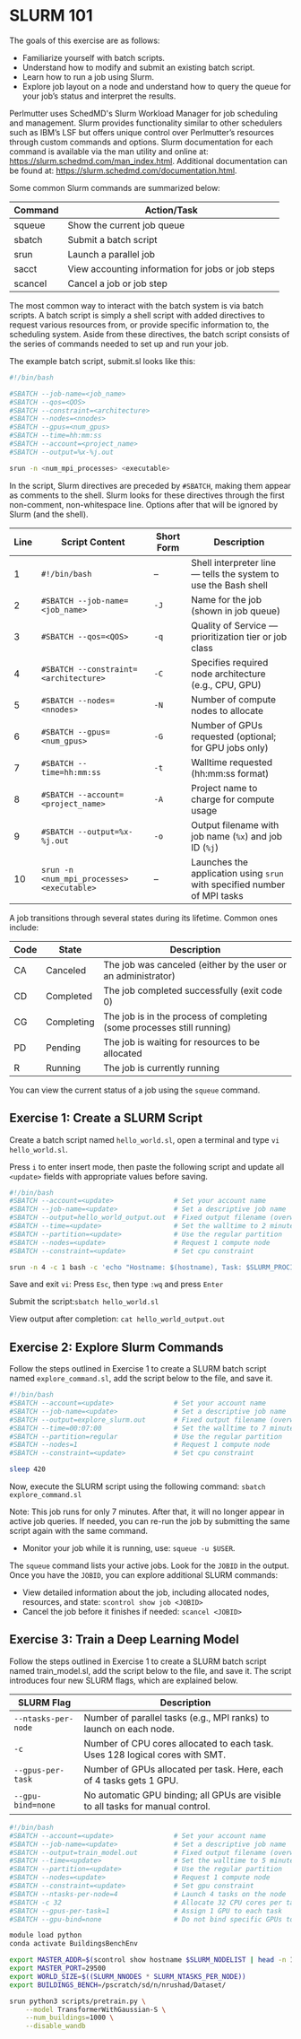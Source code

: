 # SLURM 101

The goals of this exercise are as follows:
- Familiarize yourself with batch scripts.
- Understand how to modify and submit an existing batch script.
- Learn how to run a job using Slurm.
- Explore job layout on a node and understand how to query the queue for your job’s status and interpret the results.

Perlmutter uses SchedMD's Slurm Workload Manager for job scheduling and management. Slurm provides functionality similar to other schedulers such as IBM’s LSF but offers unique control over Perlmutter’s resources through custom commands and options. Slurm documentation for each command is available via the man utility and online at: https://slurm.schedmd.com/man_index.html. Additional documentation can be found at: https://slurm.schedmd.com/documentation.html. 

Some common Slurm commands are summarized below:

Command     | Action/Task
------------|------------------------------
squeue      | Show the current job queue
sbatch      | Submit a batch script
srun        | Launch a parallel job
sacct       | View accounting information for jobs or job steps
scancel     | Cancel a job or job step

The most common way to interact with the batch system is via batch scripts. A batch script is simply a shell script with added directives to request various resources from, or provide specific information to, the scheduling system. Aside from these directives, the batch script consists of the series of commands needed to set up and run your job.

The example batch script, submit.sl looks like this:
```bash
#!/bin/bash

#SBATCH --job-name=<job_name>                   
#SBATCH --qos=<QOS>                             
#SBATCH --constraint=<architecture>             
#SBATCH --nodes=<nnodes>                        
#SBATCH --gpus=<num_gpus>                       
#SBATCH --time=hh:mm:ss                         
#SBATCH --account=<project_name>                
#SBATCH --output=%x-%j.out                     

srun -n <num_mpi_processes> <executable>
```

In the script, Slurm directives are preceded by `#SBATCH`, making them appear as comments to the shell. Slurm looks for these directives through the first non-comment, non-whitespace line. Options after that will be ignored by Slurm (and the shell).

| **Line** | **Script Content**                                     | **Short Form** | **Description**                                                               |
|----------|--------------------------------------------------------|----------------|-------------------------------------------------------------------------------|
| 1        | `#!/bin/bash`                                          | –              | Shell interpreter line — tells the system to use the Bash shell              |
| 2        | `#SBATCH --job-name=<job_name>`                        | `-J`           | Name for the job (shown in job queue)                                        |
| 3        | `#SBATCH --qos=<QOS>`                                  | `-q`           | Quality of Service — prioritization tier or job class                        |
| 4        | `#SBATCH --constraint=<architecture>`                  | `-C`           | Specifies required node architecture (e.g., CPU, GPU)                        |
| 5        | `#SBATCH --nodes=<nnodes>`                             | `-N`           | Number of compute nodes to allocate                                          |
| 6        | `#SBATCH --gpus=<num_gpus>`                            | `-G`           | Number of GPUs requested (optional; for GPU jobs only)                       |
| 7        | `#SBATCH --time=hh:mm:ss`                              | `-t`           | Walltime requested (hh:mm:ss format)                                         |
| 8        | `#SBATCH --account=<project_name>`                     | `-A`           | Project name to charge for compute usage                                     |
| 9        | `#SBATCH --output=%x-%j.out`                           | `-o`           | Output filename with job name (`%x`) and job ID (`%j`)                       |
| 10       | `srun -n <num_mpi_processes> <executable>`             | –              | Launches the application using `srun` with specified number of MPI tasks     |

A job transitions through several states during its lifetime. Common ones include:

| Code | State      | Description                                                            |
|------|------------|------------------------------------------------------------------------|
| CA   | Canceled   | The job was canceled (either by the user or an administrator)          |
| CD   | Completed  | The job completed successfully (exit code 0)                           |
| CG   | Completing | The job is in the process of completing (some processes still running) |
| PD   | Pending    | The job is waiting for resources to be allocated                       |
| R    | Running    | The job is currently running                                            |

You can view the current status of a job using the `squeue` command.

## Exercise 1: Create a SLURM Script

Create a batch script named `hello_world.sl`, open a terminal and type `vi hello_world.sl`. 

Press `i` to enter insert mode, then paste the following script and update all `<update>` fields with appropriate values before saving.

```bash
#!/bin/bash
#SBATCH --account=<update>               # Set your account name
#SBATCH --job-name=<update>              # Set a descriptive job name
#SBATCH --output=hello_world_output.out  # Fixed output filename (overwrites if job is rerun)
#SBATCH --time=<update>                  # Set the walltime to 2 minutes
#SBATCH --partition=<update>             # Use the regular partition
#SBATCH --nodes=<update>                 # Request 1 compute node
#SBATCH --constraint=<update>            # Set cpu constraint 

srun -n 4 -c 1 bash -c 'echo "Hostname: $(hostname), Task: $SLURM_PROCID says Hello World"'
```

Save and exit `vi`: Press `Esc`, then type `:wq` and press `Enter`

Submit the script:`sbatch hello_world.sl`

View output after completion: `cat hello_world_output.out`

## Exercise 2: Explore Slurm Commands

Follow the steps outlined in Exercise 1 to create a SLURM batch script named `explore_command.sl`, add the script below to the file, and save it.

```bash
#!/bin/bash
#SBATCH --account=<update>               # Set your account name
#SBATCH --job-name=<update>              # Set a descriptive job name
#SBATCH --output=explore_slurm.out       # Fixed output filename (overwrites if job is rerun)
#SBATCH --time=00:07:00                  # Set the walltime to 7 minutes
#SBATCH --partition=regular              # Use the regular partition
#SBATCH --nodes=1                        # Request 1 compute node
#SBATCH --constraint=<update>            # Set cpu constraint 

sleep 420
```
Now, execute the SLURM script using the following command: `sbatch explore_command.sl`

Note: This job runs for only 7 minutes. After that, it will no longer appear in active job queries. If needed, you can re-run the job by submitting the same script again with the same command.

- Monitor your job while it is running, use: `squeue -u $USER`.

The `squeue` command lists your active jobs. Look for the `JOBID` in the output. Once you have the `JOBID`, you can explore additional SLURM commands:
- View detailed information about the job, including allocated nodes, resources, and state: `scontrol show job <JOBID>`
- Cancel the job before it finishes if needed: `scancel <JOBID>`

## Exercise 3: Train a Deep Learning Model

Follow the steps outlined in Exercise 1 to create a SLURM batch script named train_model.sl, add the script below to the file, and save it. The script introduces four new SLURM flags, which are explained below.

| **SLURM Flag**      | **Description**                                                                 |
| ------------------- | ------------------------------------------------------------------------------- |
| `--ntasks-per-node` | Number of parallel tasks (e.g., MPI ranks) to launch on each node.              |
| `-c`                | Number of CPU cores allocated to each task. Uses 128 logical cores with SMT.    |
| `--gpus-per-task`   | Number of GPUs allocated per task. Here, each of 4 tasks gets 1 GPU.            |
| `--gpu-bind=none`   | No automatic GPU binding; all GPUs are visible to all tasks for manual control. |


```bash
#!/bin/bash
#SBATCH --account=<update>               # Set your account name
#SBATCH --job-name=<update>              # Set a descriptive job name
#SBATCH --output=train_model.out         # Fixed output filename (overwrites if job is rerun)
#SBATCH --time=<update>                  # Set the walltime to 5 minutes
#SBATCH --partition=<update>             # Use the regular partition
#SBATCH --nodes=<update>                 # Request 1 compute node
#SBATCH --constraint=<update>            # Set gpu constraint 
#SBATCH --ntasks-per-node=4              # Launch 4 tasks on the node
#SBATCH -c 32                            # Allocate 32 CPU cores per task
#SBATCH --gpus-per-task=1                # Assign 1 GPU to each task
#SBATCH --gpu-bind=none                  # Do not bind specific GPUs to tasks

module load python
conda activate BuildingsBenchEnv

export MASTER_ADDR=$(scontrol show hostname $SLURM_NODELIST | head -n 1)  # Use 1st node as master
export MASTER_PORT=29500
export WORLD_SIZE=$((SLURM_NNODES * SLURM_NTASKS_PER_NODE))
export BUILDINGS_BENCH=/pscratch/sd/n/nrushad/Dataset/

srun python3 scripts/pretrain.py \
	--model TransformerWithGaussian-S \
    --num_buildings=1000 \
	--disable_wandb 
```